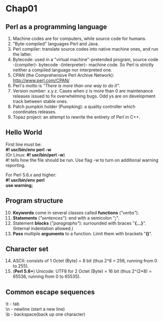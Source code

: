 # Chap01
## Perl as a programming language
1. Machine codes are for computers, while source code for humans. 
2. "Byte-compiled" languages Perl and Java.
3. Perl compiler: translate source codes into native machine ones, and run the latter.
4. Bytecode: used in a "virtual machine"-pretended program, source code -(compiler)- bytecode -(interpreter)- machine code.
So Perl is strictly neither a compiled language nor interpreted one.
5. CPAN (the Comprehensive Perl Archive Network): http://www.perl.com/CPAN/
6. Perl's motto is _"There is more than one way to do it"_.
7. Version number: x.y.z. Cases when z is more than 0 are maintenance releases issued to fix overwhelming bugs. Odd ys are on  development track between stable ones.
8. Patch pumpkin holder (Pumpking): a quality controller which coordinates releases.
9. Topaz project: an attempt to rewrite the entirety of Perl in C++.

## Hello World
First line must be:  
**#! usr/bin/env perl -w**  
(Or Linux: **#! usr/bin/perl -w**)  
#! tells how the file should be run. Use flag -w to turn on additional warning reporting.  

For Perl 5.6.x and higher:  
**#! usr/bin/env perl  
use warning;**  
  
## Program structure
10. **Keywords** come in several classes called **functions** (_"verbs"_).
11. **Statements** (_"sentences"_): end with a semicolon "**;**".
12. Statement **blocks** (_"paragraphs"_): surrounded with braces "**{...}**". (Internal indentation allowed.)
13. **Pass** multiple **arguments** to a function. Limit them with brackets "**()**".

## Character set
14. ASCII: consists of 1 Octet (Byte) = 8 bit (thus 2^8 = 256, running from 0 to 255).
15. (**Perl 5.6+**) Unicode: UTF8 for 2 Octet (Byte) = 16 bit (thus 2^(2*8) = 65536, running from 0 to 65535).

## Common escape sequences
\t \- tab  
\n \- newline (start a new line)  
\b \- backspace(back up one character)  
